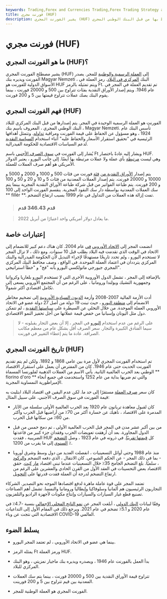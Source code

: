 ```yaml
---
keywords: Trading,Forex and Currencies Trading,Forex Trading Strategy and Education,Strategy and Education
title: فورنت مجري (HUF)
description: يشير الفورنت المجري (HUF) إلى العملة الرسمية للمجر والتي يتم إصدارها والاحتفاظ بها من قبل البنك الوطني المجري .
---
```


# فورنت مجري (HUF)
## ما هو الفورنت المجري (HUF)؟

يشير مصطلح الفورنت المجري (HUF) إلى [العملة الرسمية والوطنية](/currency) للمجر. يصدر الفورنت ويديره بنك Magyar Nemzeti ، البنك [المركزي في البلاد](/centralbank). رمز العملة في الأسواق الدولية للفورنت هو HUF ويتم تمثيله بالرمز Ft. تم تقديم العملة في المجر في عام 1946. ويتم إصدار الأوراق النقدية بفئات تتراوح بين 500 و 20000 فورنت ، بينما يقوم البنك بصك عملات تتراوح قيمتها بين 5 و 200 فورنت.

## فهم الفورنت المجري (HUF)

الفورنت هو العملة الرسمية الوحيدة في المجر. يتم إصدارها من قبل البنك المركزي للبلاد ، البنك الوطني المجري ، المعروف باسم بنك Magyar Nemzeti. تأسس البنك عام 1924 ، وهو مسؤول عن الحفاظ على قيمة الفورنت ومراقبة [تداوله](/currency-in-circulation). وتتمثل أهدافها الرئيسية في "تحقيق استقرار الأسعار والحفاظ عليه" أثناء استخدام [السياسة النقدية](/monetarypolicy) لدعم السياسات الاقتصادية للحكومة الفيدرالية.

يُشار إلى الفورنت في [سوق الصرف الأجنبي](/foreign-exchange-markets) باسم Ft ويشار إليه عادةً باختصار HUF. وهي ليست [مرتبطة](/pegging) بأي عملة ولا عملات مرتبطة بها أيضًا. إلى جانب اليورو ، يعتبر الدولار الأمريكي هو أهم صرف العملات للعملة.

يتم إصدار [الأوراق النقدية من](/banknote) [فئة](/denomination) فورنت من فئات 500 و 1000 و 2000 و 5000 و 10000 و 20000 فورنت. يتم إصدار العملات المعدنية من فئات 5 و 10 و 20 و 50 و 100 و 200 فورنت. يتم طباعة الفواتير من قبل شركة طباعة الأوراق النقدية المجرية بينما يتم سك العملات المعدنية بواسطة دار سك النقود المجرية. ينقسم الفورنت الواحد إلى 100 ** fillér **. تمت إزالة هذه العملات من التداول في عام 1999 بسبب ارتفاع التضخم.

> ### قدم 346.43 قدم

> ما يعادل دولار أمريكي واحد اعتبارًا من أبريل 2022.

>

## إعتبارات خاصة

انضمت المجر إلى [الاتحاد الأوروبي](/europeanunion) [في](/europeanunion) عام 2004. كان هناك دعم كبير للانضمام إلى الاتحاد في الوقت الذي تقدمت فيه البلاد بطلب قبل 10 سنوات. ومع ذلك ، لا تزال المجر لا تستخدم اليورو ، ولم تحدد تاريخًا مستهدفًا لإجراء التبديل لأن الحكومة الفيدرالية والبنك المركزي يترددان في اعتماد العملة الموحدة. في الواقع ، وصف محافظ البنك المركزي المجري جيورجي ماتولكسي اليورو بأنه "فخ" و "خطأ استراتيجي".

بالإضافة إلى المجر ، تشمل الدول الأوروبية الأخرى التي لا تستخدم اليورو بلغاريا وكرواتيا وجمهورية التشيك وبولندا ورومانيا ، على الرغم من أن المجتمع الأوروبي يسعى إلى تكامل اقتصادي أكثر شمولاً.

أدت الأزمة المالية 2007-2008 وأزمة [الديون السيادية الأوروبية](/european-sovereign-debt-crisis) إلى تضخيم مخاطر الانضمام إلى [منطقة اليورو](/eurozone) ، حيث تبنت 19 دولة من أصل 27 دولة عضو في الاتحاد الأوروبي العملة الموحدة. من خلال التخلي عن السيطرة على [سياستها النقدية](/monetarypolicy) ، لم تتمكن دول مثل اليونان وإسبانيا من خفض قيمة عملاتها من أجل تحفيز النمو الاقتصادي.

> على الرغم من عدم استخدام [اليورو](/euro) في المجر ، إلا أن بعض التجار يقبلونه - لا سيما الفنادق الكبيرة والتجار. سعر الصرف أقل بشكل عام من معظم مكاتب الصرافة. عادة ما يتم إعطاء التغيير في فورنت.

>

## تاريخ الفورنت المجري (HUF)

تم استخدام الفورنت المجري لأول مرة بين عامي 1868 و 1892. ولكن لم يتم تقديم الفورنت الحديث حتى عام 1946. كان من المفترض أن يعمل على استقرار الاقتصاد الوطني بعد الحرب العالمية الثانية. يأتي الاسم من العملات الذهبية لفلورنسا المسماة ** fiorino d'oro ** والتي تم ضربها بداية من عام 1252 واستخدمت في جميع أنحاء الإمبراطورية النمساوية المجرية.

كان سعر [صرف العملة](/exchangerate) مستقرًا إلى حد ما. لكن عدم اليقين في اقتصاد البلاد ابتليت به قيمة الفورنت في سوق الصرف الأجنبي. على سبيل المثال:

- كان لقبول معاهدة تريانون عام 1920 بعد الحرب العالمية الأولى سلسلة من الآثار المدمرة على الاقتصاد ، ناهيك عن خسارة أكثر من 70٪ من أراضيها قبل الحرب وأكثر من 60٪ من سكانها قبل الحرب.

- من بين أكبر عشر مدن في المجر قبل الحرب العالمية الأولى ، تم دمج خمس من قبل الدول المجاورة. بعد أن أرهقت تعويضات الحرب وفقدان جزء كبير من قاعدتها الضريبية ، فقدت HUF كل [قيمتها تقريبًا](/value). في ذروته في عام 1923 ، وصل [التضخم السنوي](/inflation) إلى ما يقرب من 1200 ٪.

- منذ عام 1988 وحتى أوائل التسعينيات ، انفصلت العديد من دول وسط وشرق أوروبا - بما في ذلك المجر - عن الحكم الشيوعي. كان الانتقال ، الذي دفعه التضخم [والركود](/stagnation) ، سلميًا. بلغ التضخم الجامح 35٪ خلال التسعينيات عندما تبنى اقتصاد [مار](/marketeconomy) [كيت](/marketeconomy). حقق الاقتصاد بعض التحسينات في العقد الأول من القرن الحادي والعشرين على الرغم من ارتفاع التضخم لدرجة أن العملة فقدت قدرتها على [التحويل](/convertible-currency).

تعتمد المجر على قوة عاملة ماهرة لدفع اقتصادها الموجه نحو التصدير. الشركاء التجاريون الرئيسيون هم ألمانيا وسلوفاكيا وإيطاليا ورومانيا والنمسا. تشمل أهم الصناعات تصنيع قطع غيار السيارات والسيارات وإنتاج مكونات لأجهزة الراديو والتلفزيون.

وفقًا لبيانات [البنك الدولي](/worldbank) ، أبلغت المجر عن [نمو الناتج المحلي الإجمالي](/gdp) بنسبة -4.7٪ في عام 2020 و 5.1٪ تضخم في عام 2021. ويرجع ذلك في المقام الأول إلى التداعيات الاقتصادية التي نتجت عن وباء COVID-19 العالمي.

## يسلط الضوء

- بينما هي عضو في الاتحاد الأوروبي ، لم تعتمد المجر اليورو.

- يمثله الرمز Ft ورمز العملة HUF.

- بدأ العمل بالفورنت عام 1946 ، ويصدره ويديره بنك ماجيار نمزيتي ، وهو البنك المركزي للبلاد.

- تتراوح قيمة الأوراق النقدية بين 500 و 20000 فورنت ، بينما يتم سك العملات المعدنية بين قيم تتراوح بين 5 و 200 فورينت.

- الفورنت المجري هو العملة الوطنية للمجر.

